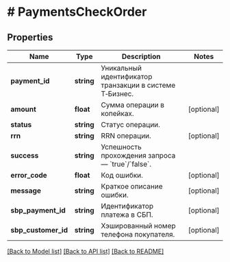 # # PaymentsCheckOrder

## Properties

Name | Type | Description | Notes
------------ | ------------- | ------------- | -------------
**payment_id** | **string** | Уникальный идентификатор транзакции в системе Т‑Бизнес. |
**amount** | **float** | Сумма операции в копейках. | [optional]
**status** | **string** | Статус операции. |
**rrn** | **string** | RRN операции. | [optional]
**success** | **string** | Успешность прохождения запроса — &#x60;true&#x60;/&#x60;false&#x60;. |
**error_code** | **float** | Код ошибки. | [optional]
**message** | **string** | Краткое описание ошибки. | [optional]
**sbp_payment_id** | **string** | Идентификатор платежа в СБП. | [optional]
**sbp_customer_id** | **string** | Хэшированный номер телефона покупателя. | [optional]

[[Back to Model list]](../../README.md#models) [[Back to API list]](../../README.md#endpoints) [[Back to README]](../../README.md)
